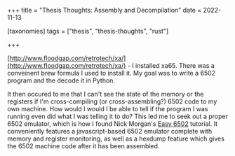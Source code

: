 +++
title = "Thesis Thoughts: Assembly and Decompilation"
date = 2022-11-13

[taxonomies]
tags = ["thesis", "thesis-thoughts", "rust"]

+++

[http://www.floodgap.com/retrotech/xa/](http://www.floodgap.com/retrotech/xa/) - I installed xa65. There was a conveinent brew formula I used to install it. My goal was to write a 6502 program and the decode it in Python.

It then occured to me that I can't see the state of the memory or the registers if I'm cross-compiling (or cross-assembling?) 6502 code to my own machine. How would I would I be able to tell if the program I was running even did what I was telling it to do? This led me to seek out a proper 6502 emulator, which is how I found Nick Morgan's [Easy 6502](https://skilldrick.github.io/easy6502/) tutorial. It conveniently features a javascript-based 6502 emulator complete with memory and register monitoring, as well as a hexdump feature which gives the 6502 machine code after it has been assembled.
